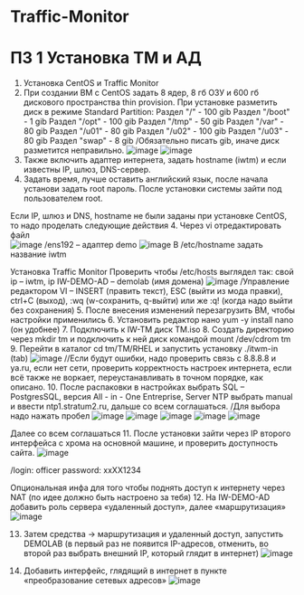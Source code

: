 # Traffic-Monitor
# ПЗ 1 Установка TM и АД
1. Установка CentOS и Traffic Monitor
1.	При создании ВМ с CentOS задать 8 ядер, 8 гб ОЗУ и 600 гб дискового пространства thin provision. При установке разметить диск в режиме Standard Partition:
Раздел "/" - 100 gib
Раздел "/boot" - 1 gib
Раздел "/opt" - 100 gib
Раздел "/tmp" - 50 gib
Раздел "/var" - 80 gib
Раздел "/u01" - 80 gib
Раздел "/u02" - 100 gib
Раздел "/u03" - 80 gib
Раздел "swap" - 8 gib
/Обязательно писать gib, иначе диск разметится неправильно.
![image](https://user-images.githubusercontent.com/83372679/211775857-615ec32a-ab41-4a9e-b531-bbba90e5dc35.png)
![image](https://user-images.githubusercontent.com/83372679/211775906-6d2734a1-c7c7-408f-8e73-b23534efe2ba.png)
2.	Также включить адаптер интернета, задать hostname (iwtm) и если известны IP, шлюз, DNS-сервер.
3.	Задать время, лучше оставить английский язык, после начала установи задать root пароль. После установки системы зайти под пользователем root.

Если IP, шлюз и DNS, hostname не были заданы при установке CentOS, то надо проделать следующие действия
4.	Через vi отредактировать файл   
![image](https://user-images.githubusercontent.com/83372679/211776002-c05dfe33-1e53-4ad8-8f8e-8bb46b73f5e5.png)
/ens192 – адаптер demo
![image](https://user-images.githubusercontent.com/83372679/211776030-856586f2-e2b3-4407-b086-ade06ce207dc.png)
В /etc/hostname задать название iwtm

Установка Traffic Monitor
Проверить чтобы /etc/hosts  выглядел так: свой ip – iwtm, ip IW-DEMO-AD – demolab (имя домена)
 ![image](https://user-images.githubusercontent.com/83372679/211776169-ba421d9c-c240-4d1f-a87d-52c91b204991.png)
/Управление редактором VI – INSERT (править текст), ESC (выйти из мода правки), ctrl+С (выход), :wq (w-сохранить, q-выйти) или же :q! (когда надо выйти без сохранения)
5.	После внесения изменений перезагрузить ВМ, чтобы настройки применились
6.	Установить редактор нано yum -y install nano (он удобнее)
7.	Подключить к IW-TM диск TM.iso
8.	Создать директорию через mkdir tm и подключить к ней диск командой mount /dev/cdrom tm
9.	Перейти в каталог cd tm/TM/RHEL и запустить установку ./itwm-in (tab)
 ![image](https://user-images.githubusercontent.com/83372679/211776204-9b05ad3c-0360-4618-af1e-85d48a2bf7d1.png)
//Если будут ошибки, надо проверить связь с 8.8.8.8 и ya.ru, если нет сети, проверить корректность настроек интернета, если всё также не воркает, переустанавливать в точном порядке, как описано.
10.	После распаковки в настройках выбрать SQL – PostgresSQL, версия All - in - One  Entreprise, Server NTP выбрать manual и ввести ntp1.stratum2.ru, дальше со всем соглашаться.
/Для выбора надо нажать пробел
 ![image](https://user-images.githubusercontent.com/83372679/211776243-1752f6ee-c802-4bdb-b6f4-d41b64744aea.png)
 ![image](https://user-images.githubusercontent.com/83372679/211776295-a9042787-69a0-469a-bee7-0226da13b289.png)
![image](https://user-images.githubusercontent.com/83372679/211776305-8728b98d-9287-488e-9f21-ab5b72684198.png)
![image](https://user-images.githubusercontent.com/83372679/211776317-3cf1fb7c-b999-4e2c-8fc6-6bd2f67f32d8.png)
![image](https://user-images.githubusercontent.com/83372679/211776329-6b6abb7c-c0ad-43fe-ab2f-9fc0e3173f2e.png)

Далее со всем соглашаться
11.	После установки зайти через IP второго интерфейса с хрома на основной машине, и проверить доступность сайта. 
 ![image](https://user-images.githubusercontent.com/83372679/211776355-fcd4025b-9d6a-4762-8996-639366b7b168.png)

/login: officer password: xxXX1234
 

Опциональная инфа для того чтобы поднять доступ к интернету через NAT (по идее должно быть настроено за тебя)
12.	На IW-DEMO-AD добавить роль сервера «удаленный доступ», далее «маршрутизация»
 ![image](https://user-images.githubusercontent.com/83372679/211776400-3de15ce9-99d4-4bcd-a440-f6fb71ccde38.png)

13.	Затем средства -> маршрутизация и удаленный доступ, запустить DEMOLAB (в первый раз не появится IP-адресов, отменить, во второй раз выбрать внешний IP, который глядит в интернет)
 ![image](https://user-images.githubusercontent.com/83372679/211776427-7d7f533e-f715-4e7d-a808-952df6701ece.png)

14.	Добавить интерфейс, глядящий в интернет в пункте «преобразование сетевых адресов»
 ![image](https://user-images.githubusercontent.com/83372679/211776448-df83e4b0-7508-42e6-aafa-d2013e478cee.png)
